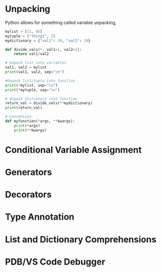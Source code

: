 # Unpacking

Python allows for something called variable unpacking, 

```python
mylist = [11, 45]
mytuple = ("thing1", 2)
mydictionary = {"val1": 20, "val2": 10}

def divide_vals(*, val1=1, val2=1):
	return val1/val2

# Unpack list into variables
val1, val2 = mylist
print(val1, val2, sep="\n")

#Unpack list/tuple into function
print(*mylist, sep="\n")
print(*mytuple, sep="\n")

# Unpack dictionary into function
return_val = divide_vals(**mydictionary)
print(return_val)

# Convention
def myfunction(*args, **kwargs):
	print(*args)
	print(**kwargs)
```

# Conditional Variable Assignment

# Generators

# Decorators

# Type Annotation

# List and Dictionary Comprehensions

# PDB/VS Code Debugger

